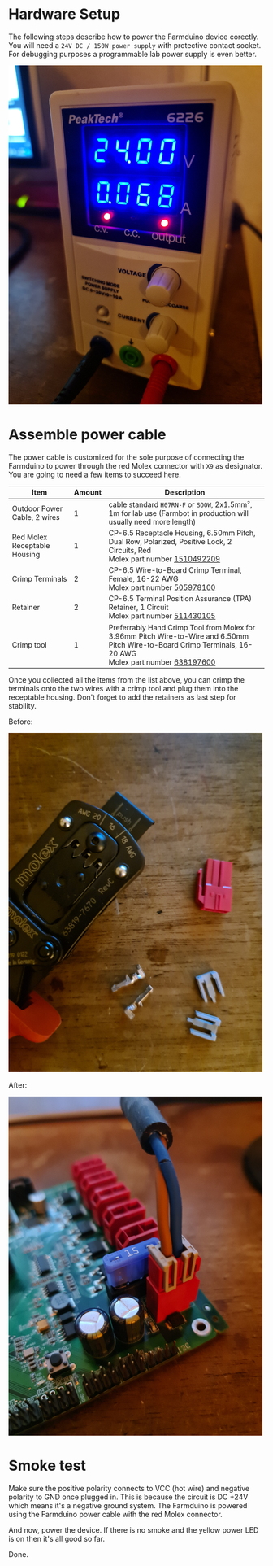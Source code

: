 # Hardware Setup

The following steps describe how to power the Farmduino device corectly. You will need a `24V DC / 150W power supply` with protective contact socket. For debugging purposes a programmable lab power supply is even better.

![crimping](power-supply.png)

# Assemble power cable

The power cable is customized for the sole purpose of connecting the Farmduino to power through the red Molex connector with `X9` as designator. You are going to need a few items to succeed here.

|Item|Amount|Description|
|-|-|-|
|Outdoor Power Cable, 2 wires|1|cable standard `H07RN-F` or `SOOW`, 2x1.5mm², 1m for lab use (Farmbot in production will usually need more length)|
|Red Molex Receptable Housing|1|CP-6.5 Receptacle Housing, 6.50mm Pitch, Dual Row, Polarized, Positive Lock, 2 Circuits, Red </br>Molex part number [1510492209](https://www.molex.com/molex/products/part-detail/crimp_housings/1510492209)|
|Crimp Terminals|2|CP-6.5 Wire-to-Board Crimp Terminal, Female, 16-22 AWG</br>Molex part number [505978100](https://www.molex.com/molex/products/part-detail/crimp_terminals/0505978100)|
|Retainer|2|CP-6.5 Terminal Position Assurance (TPA) Retainer, 1 Circuit</br>Molex part number [511430105](https://www.molex.com/molex/products/part-detail/accessories/0511430105)|
|Crimp tool|1|Preferrably Hand Crimp Tool from Molex for 3.96mm Pitch Wire-to-Wire and 6.50mm Pitch Wire-to-Board Crimp Terminals, 16-20 AWG</br>Molex part number [638197600](https://www.molex.com/molex/products/part-detail/application_toolin/0638197600)|

Once you collected all the items from the list above, you can crimp the terminals onto the two wires with a crimp tool and plug them into the receptable housing. Don't forget to add the retainers as last step for stability.

Before:

![crimping](crimping.png)

After:

![crimping](power-board.png)

# Smoke test
Make sure the positive polarity connects to VCC (hot wire) and negative polarity to GND once plugged in. This is because the circuit is DC +24V which means it's a negative ground system. The Farmduino is powered using the Farmduino power cable with the red Molex connector. 

And now, power the device. If there is no smoke and the yellow power LED is on then it's all good so far.

Done.